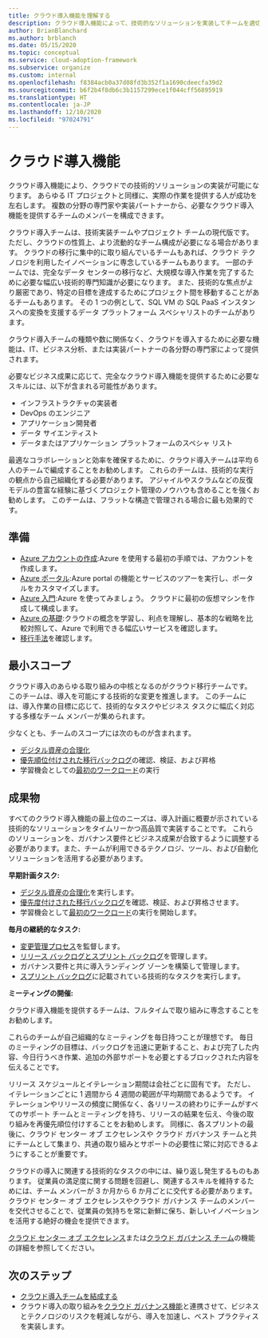 ```yaml
---
title: クラウド導入機能を理解する
description: クラウド導入機能によって、技術的なソリューションを実装してチームを適切に配置できるようにする方法を理解します。
author: BrianBlanchard
ms.author: brblanch
ms.date: 05/15/2020
ms.topic: conceptual
ms.service: cloud-adoption-framework
ms.subservice: organize
ms.custom: internal
ms.openlocfilehash: f8384acb0a37d08fd3b352f1a1690cdeecfa39d2
ms.sourcegitcommit: b6f2b4f8db6c3b1157299ece1f044cff56895919
ms.translationtype: HT
ms.contentlocale: ja-JP
ms.lasthandoff: 12/10/2020
ms.locfileid: "97024791"
---
```

# <a name="cloud-adoption-functions"></a>クラウド導入機能

クラウド導入機能により、クラウドでの技術的ソリューションの実装が可能になります。 あらゆる IT プロジェクトと同様に、実際の作業を提供する人が成功を左右します。 複数の分野の専門家や実装パートナーから、必要なクラウド導入機能を提供するチームのメンバーを構成できます。

クラウド導入チームは、技術実装チームやプロジェクト チームの現代版です。 ただし、クラウドの性質上、より流動的なチーム構成が必要になる場合があります。 クラウドの移行に集中的に取り組んでいるチームもあれば、クラウド テクノロジを利用したイノベーションに専念しているチームもあります。 一部のチームでは、完全なデータ センターの移行など、大規模な導入作業を完了するために必要な幅広い技術的専門知識が必要になります。 また、技術的な焦点がより厳密であり、特定の目標を達成するためにプロジェクト間を移動することがあるチームもあります。 その 1 つの例として、SQL VM の SQL PaaS インスタンスへの変換を支援するデータ プラットフォーム スペシャリストのチームがあります。

クラウド導入チームの種類や数に関係なく、クラウドを導入するために必要な機能は、IT、ビジネス分析、または実装パートナーの各分野の専門家によって提供されます。

必要なビジネス成果に応じて、完全なクラウド導入機能を提供するために必要なスキルには、以下が含まれる可能性があります。

- インフラストラクチャの実装者
- DevOps のエンジニア
- アプリケーション開発者
- データ サイエンティスト
- データまたはアプリケーション プラットフォームのスペシャ リスト

最適なコラボレーションと効率を確保するために、クラウド導入チームは平均 6 人のチームで編成することをお勧めします。 これらのチームは、技術的な実行の観点から自己組織化する必要があります。 アジャイルやスクラムなどの反復モデルの豊富な経験に基づくプロジェクト管理のノウハウも含めることを強くお勧めします。 このチームは、フラットな構造で管理される場合に最も効果的です。

## <a name="preparation"></a>準備

- [Azure アカウントの作成](/learn/modules/create-an-azure-account):Azure を使用する最初の手順では、アカウントを作成します。
- [Azure ポータル](/learn/modules/tour-azure-portal):Azure portal の機能とサービスのツアーを実行し、ポータルをカスタマイズします。
- [Azure 入門](/learn/modules/welcome-to-azure):Azure を使ってみましょう。 クラウドに最初の仮想マシンを作成して構成します。
- [Azure の基礎](/learn/paths/azure-for-the-data-engineer):クラウドの概念を学習し、利点を理解し、基本的な戦略を比較対照して、Azure で利用できる幅広いサービスを確認します。
- [移行手法](../migrate/index.md)を確認します。

## <a name="minimum-scope"></a>最小スコープ

クラウド導入のあらゆる取り組みの中核となるのがクラウド移行チームです。 このチームは、導入を可能にする技術的な変更を推進します。 このチームには、導入作業の目標に応じて、技術的なタスクやビジネス タスクに幅広く対応する多様なチーム メンバーが集められます。

少なくとも、チームのスコープには次のものが含まれます。

- [デジタル資産の合理化](../digital-estate/index.md)
- [優先順位付けされた移行バックログ](../migrate/migration-considerations/assess/release-iteration-backlog.md)の確認、検証、および昇格
- 学習機会としての[最初のワークロード](../digital-estate/rationalize.md#select-the-first-workload)の実行

## <a name="deliverable"></a>成果物

すべてのクラウド導入機能の最上位のニーズは、導入計画に概要が示されている技術的なソリューションをタイムリーかつ高品質で実装することです。 これらのソリューションを、ガバナンス要件とビジネス成果が合致するように調整する必要があります。また、チームが利用できるテクノロジ、ツール、および自動化ソリューションを活用する必要があります。

**早期計画タスク:**

- [デジタル資産の合理化](../digital-estate/index.md)を実行します。
- [優先度付けされた移行バックログ](../migrate/migration-considerations/assess/release-iteration-backlog.md)を確認、検証、および昇格させます。
- 学習機会として[最初のワークロード](../digital-estate/rationalize.md#select-the-first-workload)の実行を開始します。

**毎月の継続的なタスク:**

- [変更管理プロセス](../migrate/migration-considerations/prerequisites/technical-complexity.md)を監督します。
- [リリース バックログとスプリント バックログ](../migrate/migration-considerations/assess/release-iteration-backlog.md)を管理します。
- ガバナンス要件と共に導入ランディング ゾーンを構築して管理します。
- [スプリント バックログ](../migrate/migration-considerations/assess/release-iteration-backlog.md)に記載されている技術的なタスクを実行します。

**ミーティングの開催:**

クラウド導入機能を提供するチームは、フルタイムで取り組みに専念することをお勧めします。

これらのチームが自己組織的なミーティングを毎日持つことが理想です。 毎日のミーティングの目標は、バックログを迅速に更新すること、および完了した内容、今日行うべき作業、追加の外部サポートを必要とするブロックされた内容を伝えることです。

リリース スケジュールとイテレーション期間は会社ごとに固有です。 ただし、イテレーションごとに 1 週間から 4 週間の範囲が平均期間であるようです。 イテレーションやリリースの頻度に関係なく、各リリースの終わりにチームがすべてのサポート チームとミーティングを持ち、リリースの結果を伝え、今後の取り組みを再優先順位付けすることをお勧めします。 同様に、各スプリントの最後に、クラウド センター オブ エクセレンスや クラウド ガバナンス チームと共にチームとして集まり、共通の取り組みとサポートの必要性に常に対応できるようにすることが重要です。

クラウドの導入に関連する技術的なタスクの中には、繰り返し発生するものもあります。 従業員の満足度に関する問題を回避し、関連するスキルを維持するためには、チーム メンバーが 3 か月から 6 か月ごとに交代する必要があります。 クラウド センター オブ エクセレンスやクラウド ガバナンス チームのメンバーを交代させることで、従業員の気持ちを常に新鮮に保ち、新しいイノベーションを活用する絶好の機会を提供できます。

[クラウド センター オブ エクセレンス](./cloud-center-of-excellence.md)または[クラウド ガバナンス チーム](./cloud-governance.md)の機能の詳細を参照してください。

## <a name="next-steps"></a>次のステップ

- [クラウド導入チームを結成する](../get-started/team/cloud-adoption.md)
- クラウド導入の取り組みを[クラウド ガバナンス機能](./cloud-governance.md)と連携させて、ビジネスとテクノロジのリスクを軽減しながら、導入を加速し、ベスト プラクティスを実装します。
